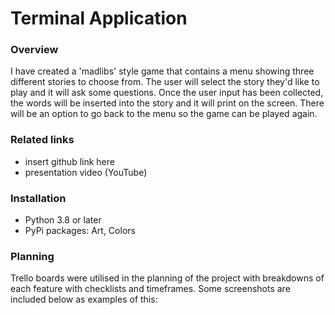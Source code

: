 # Terminal Application 

### **Overview**
I have created a 'madlibs' style game that contains a menu showing three different stories to choose from. The user will select the story they'd like to play and it will ask some questions. Once the user input has been collected, the words will be inserted into the story and it will print on the screen. There will be an option to go back to the menu so the game can be played again. 

### **Related links**
- insert github link here
- presentation video (YouTube)

### **Installation**

- Python 3.8 or later
- PyPi packages: Art, Colors

### **Planning**
Trello boards were utilised in the planning of the project with breakdowns of each feature with checklists and timeframes. Some screenshots are included below as examples of this:

###